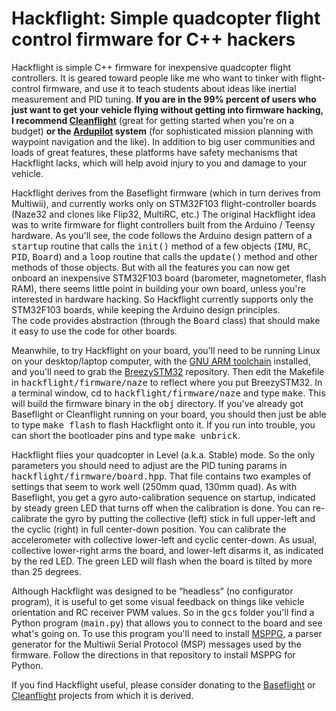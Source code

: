 # Hackflight: Simple quadcopter flight control firmware for C++ hackers

Hackflight is simple C++ firmware for inexpensive quadcopter flight
controllers.  It is geared toward people like me who want to tinker with
flight-control firmware, and use it to teach students about ideas like inertial
measurement and PID tuning.  <b>If you are in the 99% percent of users who just
want to get your vehicle flying without getting into firmware hacking, I
recommend [Cleanflight](http://cleanflight.com/)</b> (great for getting started
when you're on a budget) <b>or the [Ardupilot](http://copter.ardupilot.org/ardupilot/index.html) system</b> (for
sophisticated mission planning with waypoint navigation and the like).  In addition to big user communities
and loads of great features, these platforms have safety mechanisms that Hackflight lacks, which
will help avoid injury to you and damage to your vehicle.

Hackflight derives from the Baseflight firmware (which in turn derives from
Multiwii), and currently works only on STM32F103 flight-controller boards
(Naze32 and clones like Flip32, MultiRC, etc.) The original Hackflight idea was to
write firmware for flight controllers built from the Arduino / Teensy hardware.
As you'll see, the code follows the Arduino design pattern of a <tt>startup</tt>
routine that calls the <tt>init()</tt> method of a few objects (<tt>IMU</tt>,
<tt>RC</tt>, <tt>PID</tt>, <tt>Board</tt>) and a <tt>loop</tt> routine that
calls the <tt>update()</tt> method and other methods of those objects.
But with all the features you can now get onboard an inexpensive STM32F103
board (barometer, magnetometer, flash RAM), there seems little point in building
your own board, unless you're interested in hardware hacking.  So Hackflight currently
supports only the STM32F103 boards, while keeping the Arduino design principles.  
The code provides abstraction (through the <tt>Board</tt> class) that should 
make it easy to use the code for other boards.

Meanwhile, to try Hackflight on your board, you'll need to be running Linux on your
desktop/laptop computer, with the [GNU ARM
toolchain](https://launchpad.net/gcc-arm-embedded) installed, and you'll need
to grab the [BreezySTM32](https://github.com/simondlevy/BreezySTM32)
repository.  Then edit the Makefile in <tt>hackflight/firmware/naze</tt> to
reflect where you put BreezySTM32.  In a terminal window, cd to
<tt>hackflight/firmware/naze</tt> and type <tt>make</tt>.  This will build the
firmware binary in the <tt>obj</tt> directory.  If you've already got Baseflight or
Cleanflight running on your board, you should then just be able to type
<tt>make flash</tt> to flash Hackflight onto it.  If you run into trouble, you
can short the bootloader pins and type <tt>make unbrick</tt>.

Hackflight flies your quadcopter in Level (a.k.a. Stable) mode.  So the only parameters you
should need to adjust are the PID tuning params in <tt>hackflight/firmware/board.hpp</tt>.
That file contains two examples of settings that seem to work well (250mm quad, 130mm quad).
As with Baseflight, you get a gyro auto-calibration sequence on startup, indicated by  steady
green LED that turns off when the calibration is done.  You can re-calibrate
the gyro by putting the collective (left) stick in full upper-left and the
cyclic (right) in full center-down position.  You can calibrate the
accelerometer with collective lower-left and cyclic center-down.  As usual, collective 
lower-right arms the board, and lower-left disarms it, as indicated by the red LED.
The green LED will flash when the board is tilted by more than 25 degrees.

Although Hackflight was designed to be &ldquo;headless&rdquo; (no configurator program),
it is useful to get some visual feedback on things like vehicle orientation and RC receiver
PWM values.  So in the <tt>gcs</tt> folder you'll find a Python program (<tt>main.py</tt>)
that allows you to connect to the board and see what's going on.  To use this program you'll
need to install [MSPPG](https://github.com/simondlevy/MSPPG), a parser generator for the Multiwii Serial 
Protocol (MSP) messages used by the firmware. Follow the directions in that repository to install
MSPPG for Python.

If you find Hackflight useful, please consider donating
to the [Baseflight](https://goo.gl/3tyFhz) or 
[Cleanflight](https://www.paypal.com/cgi-bin/webscr?cmd=_s-xclick&hosted_button_id=TSQKVT6UYKGL6)
projects from which it is derived.


